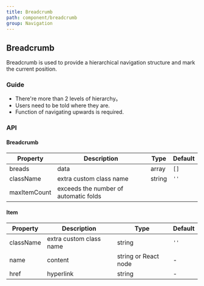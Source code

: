 ```yaml
---
title: Breadcrumb
path: component/breadcrumb
group: Navigation
---
```


## Breadcrumb

Breadcrumb is used to provide a hierarchical navigation structure and mark the current position.

### Guide

-   There're more than 2 levels of hierarchy。
-   Users need to be told where they are.
-   Function of navigating upwards is required.

### API

#### Breadcrumb

| Property    |   Description          | Type     | Default        |
| --------- | ------------- | ------ | ---------- |
| breads      | data  | array | `[]`   |
| className | extra custom class name  | string | `''`       |
| maxItemCount | exceeds the number of automatic folds | 

#### Item

| Property        | Description      | Type                      | Default  |
| --------- | ------- | ----------------------- | ---- |
| className | extra custom class name | string                  | `''` |
| name      | content      | string or React node |  -    |
| href      | hyperlink      | string                  |   -   |
